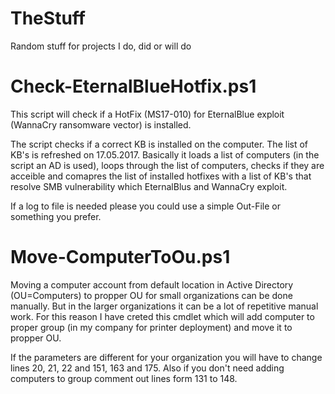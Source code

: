 # TheStuff
Random stuff for projects I do, did or will do

# Check-EternalBlueHotfix.ps1
This script will check if a HotFix (MS17-010) for EternalBlue exploit (WannaCry ransomware vector) is installed.

The script checks if a correct KB is installed on the computer. The list of KB's is refreshed on 17.05.2017. Basically it loads a list of computers (in the script an AD is used), loops through the list of computers, checks if they are acceible and comapres the list of installed hotfixes with a list of KB's that resolve SMB vulnerability which EternalBlus and WannaCry exploit.

If a log to file is needed please you could use a simple Out-File or something you prefer.

# Move-ComputerToOu.ps1
Moving a computer account from default location in Active Directory (OU=Computers) to propper OU for small organizations can be done manually. But in the larger organizations it can be a lot of repetitive manual work. For this reason I have creted this cmdlet which will add computer to proper group (in my company for printer deployment) and move it to propper OU. 

If the parameters are different for your organization you will have to change lines 20, 21, 22 and 151, 163 and 175. Also if you don't need adding computers to group comment out lines form 131 to 148.
